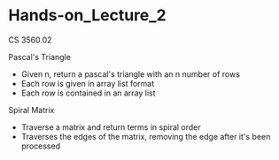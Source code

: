 # Hands-on_Lecture_2
CS 3560.02

Pascal's Triangle
- Given n, return a pascal's triangle with an n number of rows
- Each row is given in array list format
- Each row is contained in an array list

Spiral Matrix
- Traverse a matrix and return terms in spiral order
- Traverses the edges of the matrix, removing the edge after it's been processed
